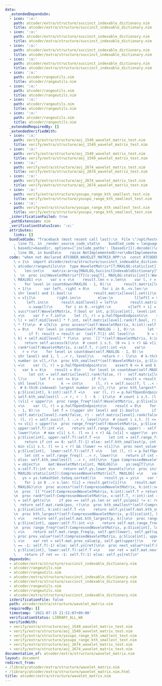 ```yaml
---
data:
  _extendedDependsOn:
  - icon: ':x:'
    path: atcoder/extra/structure/succinct_indexable_dictionary.nim
    title: atcoder/extra/structure/succinct_indexable_dictionary.nim
  - icon: ':x:'
    path: atcoder/extra/structure/succinct_indexable_dictionary.nim
    title: atcoder/extra/structure/succinct_indexable_dictionary.nim
  - icon: ':x:'
    path: atcoder/extra/structure/succinct_indexable_dictionary.nim
    title: atcoder/extra/structure/succinct_indexable_dictionary.nim
  - icon: ':x:'
    path: atcoder/extra/structure/succinct_indexable_dictionary.nim
    title: atcoder/extra/structure/succinct_indexable_dictionary.nim
  - icon: ':x:'
    path: atcoder/rangeutils.nim
    title: atcoder/rangeutils.nim
  - icon: ':x:'
    path: atcoder/rangeutils.nim
    title: atcoder/rangeutils.nim
  - icon: ':x:'
    path: atcoder/rangeutils.nim
    title: atcoder/rangeutils.nim
  - icon: ':x:'
    path: atcoder/rangeutils.nim
    title: atcoder/rangeutils.nim
  _extendedRequiredBy: []
  _extendedVerifiedWith:
  - icon: ':x:'
    path: verify/extra/structure/aoj_1549_wavelet_matrix_test.nim
    title: verify/extra/structure/aoj_1549_wavelet_matrix_test.nim
  - icon: ':x:'
    path: verify/extra/structure/aoj_1549_wavelet_matrix_test.nim
    title: verify/extra/structure/aoj_1549_wavelet_matrix_test.nim
  - icon: ':x:'
    path: verify/extra/structure/aoj_2674_wavelet_matrix_test.nim
    title: verify/extra/structure/aoj_2674_wavelet_matrix_test.nim
  - icon: ':x:'
    path: verify/extra/structure/aoj_2674_wavelet_matrix_test.nim
    title: verify/extra/structure/aoj_2674_wavelet_matrix_test.nim
  - icon: ':x:'
    path: verify/extra/structure/yosupo_range_kth_smallest_test.nim
    title: verify/extra/structure/yosupo_range_kth_smallest_test.nim
  - icon: ':x:'
    path: verify/extra/structure/yosupo_range_kth_smallest_test.nim
    title: verify/extra/structure/yosupo_range_kth_smallest_test.nim
  _isVerificationFailed: true
  _pathExtension: nim
  _verificationStatusIcon: ':x:'
  attributes:
    links: []
  bundledCode: "Traceback (most recent call last):\n  File \"/opt/hostedtoolcache/Python/3.10.5/x64/lib/python3.10/site-packages/onlinejudge_verify/documentation/build.py\"\
    , line 71, in _render_source_code_stat\n    bundled_code = language.bundle(stat.path,\
    \ basedir=basedir, options={'include_paths': [basedir]}).decode()\n  File \"/opt/hostedtoolcache/Python/3.10.5/x64/lib/python3.10/site-packages/onlinejudge_verify/languages/nim.py\"\
    , line 86, in bundle\n    raise NotImplementedError\nNotImplementedError\n"
  code: "when not declared ATCODER_WAVELET_MATRIX_HPP:\n  const ATCODER_WAVELET_MATRIX_HPP*\
    \ = 1\n  import atcoder/extra/structure/succinct_indexable_dictionary\n  import\
    \ atcoder/rangeutils\n\n  type WaveletMatrix*[T;MAXLOG:static[int]] = object\n\
    \    len:int\n    matrix:array[MAXLOG,SuccinctIndexableDictionary]\n    mid:array[MAXLOG,int]\n\
    \  \n  proc initWaveletMatrix*[T](v:seq[T], MAXLOG:static[int]):WaveletMatrix[T,\
    \ MAXLOG] =\n    var v = v\n    result.len = v.len\n    var l, r = newSeq[T](v.len)\n\
    \    for level in countdown(MAXLOG - 1, 0):\n      result.matrix[level] = initSuccinctIndexableDictionary(v.len\
    \ + 1)\n      var left, right = 0\n      for i in 0..<v.len:\n        if ((v[i]\
    \ shr level) and 1).bool:\n          result.matrix[level].set(i)\n          r[right]\
    \ = v[i]\n          right.inc\n        else:\n          l[left] = v[i]\n     \
    \     left.inc\n      result.mid[level] = left\n      result.matrix[level].build()\n\
    \      v.swap(l)\n      for i in 0..<right:\n        v[left + i] = r[i]\n\n  proc\
    \ succ*(self:WaveletMatrix, f:bool or int, p:Slice[int], level:int):(int,int)\
    \ =\n    var f = f.int\n    let (l, r) = p.halfOpenEndpoints\n    return (self.matrix[level].rank(f.bool,\
    \ l) + self.mid[level] * f.int, self.matrix[level].rank(f.bool, r) + self.mid[level]\
    \ * f)\n\n  # v[k]\n  proc access*(self:WaveletMatrix, k:int):self.T =\n    result\
    \ = 0\n    for level in countdown(self.MAXLOG - 1, 0):\n      let f = self.matrix[level][k]\n\
    \      if f: result = result or  (self.T(1) shl level)\n      k = self.matrix[level].rank(f,\
    \ k) + self.mid[level] * f\n\n  proc `[]`*(self:WaveletMatrix, k:int):self.T =\n\
    \    return self.access(k)\n\n  # count i s.t. (0 <= i < r) && v[i] == x\n  proc\
    \ rank*(self:WaveletMatrix, x:self.T, r:int):int =\n    var\n      l = 0\n   \
    \   r = r\n    for level in countdown(self.MAXLOG - 1, 0):\n      (l, r) = self.succ((x\
    \ shr level) and 1, l ..< r, level)\n    return r - l\n\n  # k-th(0-indexed) smallest\
    \ number in v[l,r)\n  proc kth_smallest*(self:WaveletMatrix, p:Slice[int], k:int):self.T\
    \ =\n    var (l, r) = p.halfOpenEndpoints\n    assert 0 <= k and k < r - l\n \
    \   var k = k\n    result = 0\n    for level in countdown(self.MAXLOG - 1, 0):\n\
    \      let cnt = self.matrix[level].rank(false, r) - self.matrix[level].rank(false,\
    \ l)\n      let f = cnt <= k\n      if f:\n        result = result or (self.T(1)\
    \ shl level)\n        k -= cnt\n      (l, r) = self.succ(f, l ..< r, level)\n\n\
    \  # k-th(0-indexed) largest number in v[l,r)\n  proc kth_largest*(self:WaveletMatrix,\
    \ p:Slice[int], k:int):self.T =\n    var (l, r) = p.halfOpenEndpoints\n    return\
    \ self.kth_smallest(l ..< r, r - l - k - 1)\n\n  # count i s.t. (l <= i < r) &&\
    \ (v[i] < upper)\n  proc range_freq*(self:WaveletMatrix, p:Slice[int], upper:self.T):int\
    \ =\n    var (l, r) = p.halfOpenEndpoints\n    result = 0\n    for level in countdown(self.MAXLOG\
    \ - 1, 0):\n      let f = ((upper shr level) and 1).bool\n      if f: result +=\
    \ self.matrix[level].rank(false, r) - self.matrix[level].rank(false, l)\n    \
    \  (l, r) = self.succ(f, l ..< r, level)\n\n  # count i s.t. (l <= i < r) && (lower\
    \ <= v[i] < upper)\n  proc range_freq*(self:WaveletMatrix, p:Slice[int],  lower,\
    \ upper:self.T):int =\n    return self.range_freq(p, upper) - self.range_freq(p,\
    \ lower)\n\n  # max v[i] s.t. (l <= i < r) && (v[i] < upper)\n  proc prev_value*(self:WaveletMatrix,\
    \ p:Slice[int], upper:self.T):self.T =\n    let cnt = self.range_freq(p, upper)\n\
    \    return if cnt == 0: self.T(-1) else: self.kth_smallest(p, cnt - 1)\n\n  #\
    \ min v[i] s.t. (l <= i < r) && (lower <= v[i])\n  proc next_value*(self:WaveletMatrix,\
    \ p:Slice[int],  lower:self.T):self.T =\n    let (l, r) = p.halfOpenEndpoints\n\
    \    let cnt = self.range_freq(l ..< r, lower)\n    return if cnt == r - l: self.T(-1)\
    \ else: self.kth_smallest(l ..< r, cnt)\n\n  type CompressedWaveletMatrix*[T;MAXLOG:static[int]]\
    \ = object\n    mat:WaveletMatrix[int, MAXLOG]\n    ys:seq[T]\n\n  proc get*(self:CompressedWaveletMatrix,\
    \ x:self.T):int =\n    return self.ys.lower_bound(x)\n\n  proc initCompressedWaveletMatrix*[T](v:seq[T],\
    \ MAXLOG:static[int]):CompressedWaveletMatrix[T, MAXLOG] =\n    var ys = v\n \
    \   ys = ys.toHashSet.toSeq.sorted()\n    result.ys = ys\n    var t = newSeq[int](v.len)\n\
    \    for i in 0 ..< v.len: t[i] = result.get(v[i])\n    result.mat = initWaveletMatrix(t,\
    \ MAXLOG)\n\n  proc access*(self:CompressedWaveletMatrix, k:int):self.T = self.ys[self.mat.access(k)]\n\
    \n  proc `[]`*(self:CompressedWaveletMatrix, k:int):self.T = return self.access(k)\n\
    \n  proc rank*(self:CompressedWaveletMatrix, x:self.T, r:int):int =\n    let pos\
    \ = self.get(x)\n    if pos == self.ys.len or self.ys[pos] != x: return 0\n  \
    \  return self.mat.rank(pos, r)\n\n  proc kth_smallest*(self:CompressedWaveletMatrix,\
    \ p:Slice[int], k:int):self.T =\n    return self.ys[self.mat.kth_smallest(p, k)]\n\
    \n  proc kth_largest*(self:CompressedWaveletMatrix, p:Slice[int], k:int):self.T\
    \ =\n    return self.ys[self.mat.kth_largest(p, k)]\n\n  proc range_freq*(self:CompressedWaveletMatrix,\
    \ p:Slice[int], upper:self.T):int =\n    return self.mat.range_freq(p, self.get(upper))\n\
    \n  proc range_freq*(self:CompressedWaveletMatrix, p:Slice[int], lower, upper:self.T):int\
    \ =\n    return self.mat.range_freq(p, self.get(lower), self.get(upper))\n\n \
    \ proc prev_value*(self:CompressedWaveletMatrix, p:Slice[int], upper:self.T):self.T\
    \ =\n    var ret = self.mat.prev_value(p, self.get(upper))\n    return if ret\
    \ == -1: self.T(-1) else: self.ys[ret]\n\n  proc next_value*(self:CompressedWaveletMatrix,\
    \ p:Slice[int], lower:self.T):self.T =\n    var ret = self.mat.next_value(p, self.get(lower))\n\
    \    return if ret == -1: self.T(-1) else: self.ys[ret]\n"
  dependsOn:
  - atcoder/extra/structure/succinct_indexable_dictionary.nim
  - atcoder/rangeutils.nim
  - atcoder/rangeutils.nim
  - atcoder/extra/structure/succinct_indexable_dictionary.nim
  - atcoder/extra/structure/succinct_indexable_dictionary.nim
  - atcoder/rangeutils.nim
  - atcoder/rangeutils.nim
  - atcoder/extra/structure/succinct_indexable_dictionary.nim
  isVerificationFile: false
  path: atcoder/extra/structure/wavelet_matrix.nim
  requiredBy: []
  timestamp: '2021-07-15 21:51:07+09:00'
  verificationStatus: LIBRARY_ALL_WA
  verifiedWith:
  - verify/extra/structure/aoj_1549_wavelet_matrix_test.nim
  - verify/extra/structure/aoj_1549_wavelet_matrix_test.nim
  - verify/extra/structure/yosupo_range_kth_smallest_test.nim
  - verify/extra/structure/yosupo_range_kth_smallest_test.nim
  - verify/extra/structure/aoj_2674_wavelet_matrix_test.nim
  - verify/extra/structure/aoj_2674_wavelet_matrix_test.nim
documentation_of: atcoder/extra/structure/wavelet_matrix.nim
layout: document
redirect_from:
- /library/atcoder/extra/structure/wavelet_matrix.nim
- /library/atcoder/extra/structure/wavelet_matrix.nim.html
title: atcoder/extra/structure/wavelet_matrix.nim
---
```

